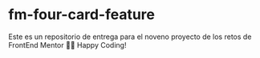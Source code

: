 # fm-four-card-feature
Este es un repositorio de entrega para el noveno proyecto de los retos de FrontEnd Mentor 👾🖖 Happy Coding!
